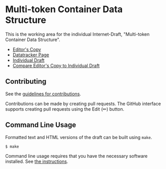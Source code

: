 # Multi-token Container Data Structure

This is the working area for the individual Internet-Draft, "Multi-token Container Data Structure".

* [Editor's Copy](https://bspk.github.io/draft-richer-wimse-token-container/#go.draft-richer-wimse-token-container.html)
* [Datatracker Page](https://datatracker.ietf.org/doc/draft-richer-wimse-token-container)
* [Individual Draft](https://datatracker.ietf.org/doc/html/draft-richer-wimse-token-container)
* [Compare Editor's Copy to Individual Draft](https://bspk.github.io/draft-richer-wimse-token-container/#go.draft-richer-wimse-token-container.diff)


## Contributing

See the
[guidelines for contributions](https://github.com/bspk/draft-richer-wimse-token-container/blob/main/CONTRIBUTING.md).

Contributions can be made by creating pull requests.
The GitHub interface supports creating pull requests using the Edit (✏) button.


## Command Line Usage

Formatted text and HTML versions of the draft can be built using `make`.

```sh
$ make
```

Command line usage requires that you have the necessary software installed.  See
[the instructions](https://github.com/martinthomson/i-d-template/blob/main/doc/SETUP.md).


